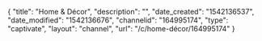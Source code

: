 {
    "title": "Home & Décor",
    "description": "",
    "date_created": "1542136537",
    "date_modified": "1542136676",
    "channelid": "164995174",
    "type": "captivate",
    "layout": "channel",
    "url": "\/c\/home-décor\/164995174"
}